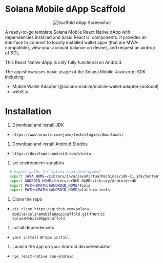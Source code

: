# Solana Mobile dApp Scaffold

<p align="center">
  <img src="https://user-images.githubusercontent.com/18451967/236514721-936e747c-52e3-4f7c-805a-314a2ae55c1d.png" alt="Scaffold dApp Screenshot"/>
</p>
A ready-to-go template Solana Mobile React Native dApp with dependencies installed and basic React UI components.
It provides an interface to connect to locally installed wallet apps (that are MWA-compatible), view your account balance on devnet, and request an airdrop of SOL.

This React Native dApp is only fully functional on Android.

The app showcases basic usage of the Solana Mobile Javascript SDK including:
- Mobile Wallet Adapter (@solana-mobile/mobile-wallet-adapter-protocol)
- web3.js


# Installation

1. Download and install JDK
- `https://www.oracle.com/java/technologies/downloads/`

1. Download and install Android Studios
- `https://developer.android.com/studio`

1. set environment variables
  ```bash
    # export paths for solana saga development
    export JAVA_HOME=/Library/Java/JavaVirtualMachines/jdk-11.jdk/Contents/Home
    export ANDROID_HOME=/Users/<YOUR NAME>/Library/Android/sdk
    export PATH=$PATH:$ANDROID_HOME/tools
    export PATH=$PATH:$ANDROID_HOME/platform-tools
  ```
1. Clone the repo
- `git clone https://github.com/solana-mobile/SolanaMobileDAppScaffold.git` then `cd SolanaMobileDAppScaffold`
1. Install dependencies
- `yarn install` or `npm install`
1. Launch the app on your Android device/emulator
- `npx react-native run-android`


